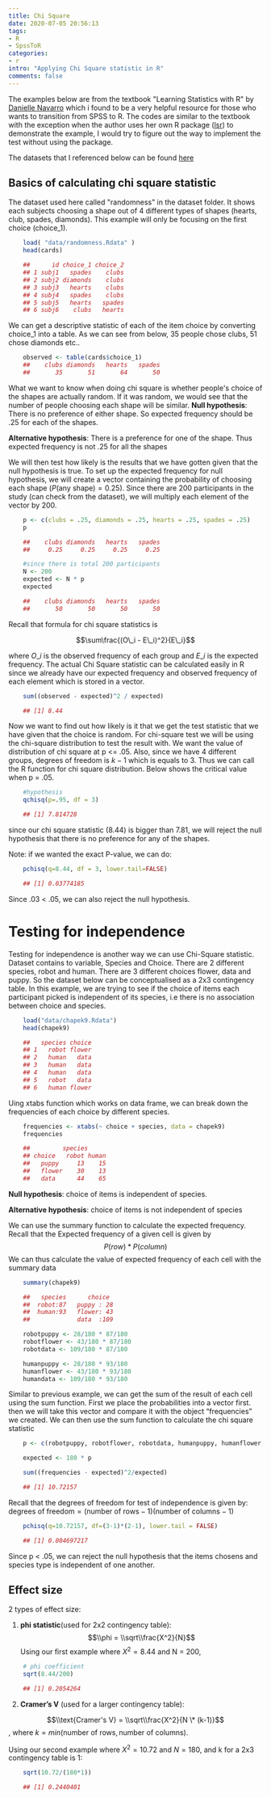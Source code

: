 ```yaml
---
title: Chi Square
date: 2020-07-05 20:56:13
tags: 
- R
- SpssToR
categories: 
- r
intro: "Applying Chi Square statistic in R"
comments: false
---
```

The examples below are from the textbook "Learning Statistics with R" by [Danielle Navarro](https://djnavarro.net/) which i found to be a very helpful resource for those who wants to transition from SPSS to R. The codes are similar to the textbook with the exception when the author uses her own R package ([lsr](https://cran.r-project.org/web/packages/lsr/index.html)) to demonstrate the example, I would try to figure out the way to implement the test without using the package. 

The datasets that I referenced below can be found [here](https://learningstatisticswithr.com/data.zip)



## Basics of calculating chi square statistic

The dataset used here called "randomness" in the dataset folder. It shows each subjects choosing a shape out of 4 different types of shapes (hearts, club, spades, diamonds). This example will only be focusing on the first choice (choice\_1).

```r
    load( "data/randomness.Rdata" )
    head(cards)

    ##      id choice_1 choice_2
    ## 1 subj1   spades    clubs
    ## 2 subj2 diamonds    clubs
    ## 3 subj3   hearts    clubs
    ## 4 subj4   spades    clubs
    ## 5 subj5   hearts   spades
    ## 6 subj6    clubs   hearts
```

We can get a descriptive statistic of each of the item choice by converting choice_1 into a table. As we can see from below, 35 people chose clubs, 51 chose diamonds etc..
```r
    observed <- table(cards$choice_1)
    ##    clubs diamonds   hearts   spades 
    ##       35       51       64       50

```
What we want to know when doing chi square is whether people's choice of the shapes are actually random. If it was random, we would see that the number of people choosing each shape will be similar. 
**Null hypothesis**: There is no preference of either shape. So expected frequency should be .25 for each of the shapes. 

**Alternative hypothesis**: There is a preference for one of the shape. Thus expected frequency is not .25 for all the shapes

We will then test how likely is the results that we have gotten given that the null hypothesis is true. To set up the expected frequency for null hypothesis, we will create a vector containing the probability of choosing each shape ($P(\text{any shape}) = 0.25$). Since there are 200 participants in the study (can check from the dataset), we will multiply each element of the vector by 200. 
```r
    p <- c(clubs = .25, diamonds = .25, hearts = .25, spades = .25)
    p

    ##    clubs diamonds   hearts   spades 
    ##     0.25     0.25     0.25     0.25

    #since there is total 200 participants
    N <- 200
    expected <- N * p
    expected

    ##    clubs diamonds   hearts   spades 
    ##       50       50       50       50

```
Recall that formula for chi square statistics is

$$\sum\frac{(O\_i - E\_i)^2}{E\_i}$$

where $O\_i$ is the observed frequency of each group and $E\_i$ is the expected frequency. The actual Chi Square statistic can be calculated easily in R since we already have our expected frequency and observed frequency of each element which is stored in a vector. 
```r
    sum((observed - expected)^2 / expected)

    ## [1] 8.44
```

Now we want to find out how likely is it that we get the test statistic that we have given that the choice is random. For chi-square test we will be using the chi-square distribution to test the result with. We want the value of distribution of chi square at p &lt;= .05. Also, since we have 4 different groups, degrees of freedom is *k* − 1 which is equals to 3. Thus we can call the R function for chi square distribution. Below shows the critical value when p = .05. 

```r
    #hypothesis
    qchisq(p=.95, df = 3)

    ## [1] 7.814728
```

since our chi square statistic (8.44) is bigger than 7.81, we will reject the null hypothesis that there is no preference for any of the shapes. 

Note: if we wanted the exact P-value, we can do: 

```r
    pchisq(q=8.44, df = 3, lower.tail=FALSE)

    ## [1] 0.03774185

```
Since .03 < .05, we can also reject the null hypothesis. 

Testing for independence
========================

Testing for independence is another way we can use Chi-Square statistic. Dataset contains to variable, Species and Choice. There are 2 different species, robot and human. There are 3 different choices flower, data and puppy. So the dataset below can be conceptualised as a 2x3 contingency table. In this example, we are trying to see if the choice of items each participant picked is independent of its species, i.e there is no association between choice and species.   
```r
    load("data/chapek9.Rdata")
    head(chapek9)

    ##   species choice
    ## 1   robot flower
    ## 2   human   data
    ## 3   human   data
    ## 4   human   data
    ## 5   robot   data
    ## 6   human flower

```
Uing xtabs function which works on data frame, we can break down the frequencies of each choice by different species.

```r
    frequencies <- xtabs(~ choice + species, data = chapek9)
    frequencies

    ##         species
    ## choice   robot human
    ##   puppy     13    15
    ##   flower    30    13
    ##   data      44    65

```
**Null hypothesis**: choice of items is independent of species.

**Alternative hypothesis**: choice of items is not independent of species

We can use the summary function to calculate the expected frequency. Recall that the Expected frequency of a given cell is given by
$$P(row) * P(column)$$
We can thus calculate the value of expected frequency of each cell with the summary data
```r
    summary(chapek9)

    ##   species      choice   
    ##  robot:87   puppy : 28  
    ##  human:93   flower: 43  
    ##             data  :109

    robotpuppy <- 28/180 * 87/180
    robotflower <- 43/180 * 87/180
    robotdata <- 109/180 * 87/180

    humanpuppy <- 28/180 * 93/180
    humanflower <- 43/180 * 93/180
    humandata <- 109/180 * 93/180

```
Similar to previous example, we can get the sum of the result of each cell using the sum function. First we place the probabilities into a vector first. then we will take this vector and compare it with the object “frequencies” we created. We can then use the sum function to calculate the chi square statistic

```r
    p <- c(robotpuppy, robotflower, robotdata, humanpuppy, humanflower, humandata)

    expected <- 180 * p

    sum((frequencies - expected)^2/expected)

    ## [1] 10.72157

```
Recall that the degrees of freedom for test of independence is given by:
degrees of freedom = (number of rows − 1)(number of columns − 1)

```r
    pchisq(q=10.72157, df=(3-1)*(2-1), lower.tail = FALSE)

    ## [1] 0.004697217

```
Since p &lt; .05, we can reject the null hypothesis that the items
chosens and species type is independent of one another.

Effect size
-----------

2 types of effect size:
1) **phi statistic**(used for 2x2 contingency table):
$$\\phi = \\sqrt\\frac{X^2}{N}$$
Using our first example where *X*<sup>2</sup> = 8.44 and N = 200,

```r
    # phi coefficient
    sqrt(8.44/200)

    ## [1] 0.2054264
```
2) **Cramer’s V** (used for a larger contingency table):

$$\\text{Cramer's V} = \\sqrt\\frac{X^2}{N \* (k-1)}$$
, where $k = min(\text{number of rows}, \text{number of columns})$.

Using our second example where *X*<sup>2</sup> = 10.72 and *N* = 180, and k for a 2x3 contingency table is 1:

```r
    sqrt(10.72/(180*1))

    ## [1] 0.2440401
```
